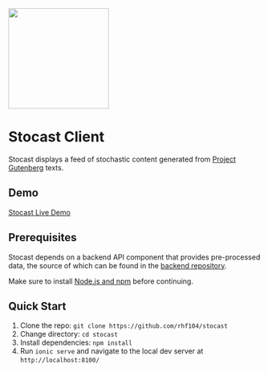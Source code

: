 <img src="https://i.imgur.com/zwNxr3T.png" width="200" height="200"/>

# Stocast Client

Stocast displays a feed of stochastic content generated from [Project Gutenberg][gutenberg] texts.

## Demo

[Stocast Live Demo][demo]

## Prerequisites

Stocast depends on a backend API component that provides pre-processed data, the source of which can be found in the [backend repository][backend].

Make sure to install [Node.js and npm][nodejs] before continuing.

## Quick Start

1. Clone the repo: `git clone https://github.com/rhf104/stocast`
2. Change directory: `cd stocast`
3. Install dependencies: `npm install`
4. Run `ionic serve` and navigate to the local dev server at `http://localhost:8100/`

[gutenberg]: https://www.gutenberg.org
[demo]: https://sto-cast.appspot.com
[backend]: https://github.com/rhf104/stocast-api
[nodejs]: https://nodejs.org
